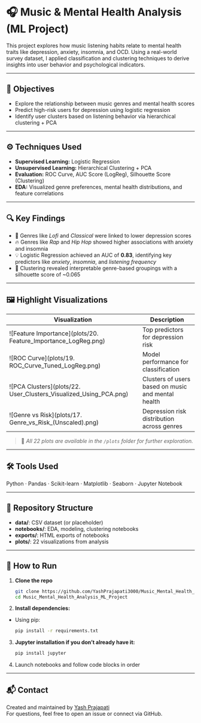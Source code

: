 # 🎧 Music & Mental Health Analysis (ML Project)

This project explores how music listening habits relate to mental health traits like depression, anxiety, insomnia, and OCD. Using a real-world survey dataset, I applied classification and clustering techniques to derive insights into user behavior and psychological indicators.

---

## 🧠 Objectives

- Explore the relationship between music genres and mental health scores  
- Predict high-risk users for depression using logistic regression  
- Identify user clusters based on listening behavior via hierarchical clustering + PCA  

---

## ⚙️ Techniques Used

- **Supervised Learning:** Logistic Regression  
- **Unsupervised Learning:** Hierarchical Clustering + PCA  
- **Evaluation:** ROC Curve, AUC Score (LogReg), Silhouette Score (Clustering)  
- **EDA:** Visualized genre preferences, mental health distributions, and feature correlations

---

## 🔍 Key Findings

- 🎼 Genres like *Lofi* and *Classical* were linked to lower depression scores  
- 🔥 Genres like *Rap* and *Hip Hop* showed higher associations with anxiety and insomnia  
- 💡 Logistic Regression achieved an AUC of **0.83**, identifying key predictors like *anxiety*, *insomnia*, and *listening frequency*  
- 🔗 Clustering revealed interpretable genre-based groupings with a silhouette score of ~0.065

---

## 🖼️ Highlight Visualizations

| Visualization | Description |
|---------------|-------------|
| ![Feature Importance](plots/20. Feature_Importance_LogReg.png) | Top predictors for depression risk |
| ![ROC Curve](plots/19. ROC_Curve_Tuned_LogReg.png) | Model performance for classification |
| ![PCA Clusters](plots/22. User_Clusters_Visualized_Using_PCA.png) | Clusters of users based on music and mental health |
| ![Genre vs Risk](plots/17. Genre_vs_Risk_(Unscaled).png) | Depression risk distribution across genres |

> 📁 *All 22 plots are available in the `/plots` folder for further exploration.*

---

## 🛠️ Tools Used

Python · Pandas · Scikit-learn · Matplotlib · Seaborn · Jupyter Notebook

---

## 📁 Repository Structure
- **data/**: CSV dataset (or placeholder)
- **notebooks/**: EDA, modeling, clustering notebooks
- **exports/**: HTML exports of notebooks
- **plots/**: 22 visualizations from analysis


---

## 🚀 How to Run

1. **Clone the repo**
   ```bash
   git clone https://github.com/YashPrajapati3000/Music_Mental_Health_Analysis_ML_Project.git
   cd Music_Mental_Health_Analysis_ML_Project
   
2. **Install dependencies:**
- Using pip:
  ```bash
  pip install -r requirements.txt

3. **Jupyter installation if you don’t already have it:**
   ```bash
   pip install jupyter
   
4. Launch notebooks and follow code blocks in order

---

## 📬 Contact

Created and maintained by [Yash Prajapati](https://github.com/YashPrajapati3000)  
For questions, feel free to open an issue or connect via GitHub.
